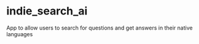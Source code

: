 # indie_search_ai
App to allow users to search for questions and get answers in their native languages
